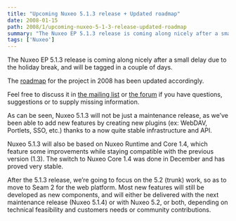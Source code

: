 ```yaml
---
title: "Upcoming Nuxeo 5.1.3 release + Updated roadmap"
date: 2008-01-15
path: 2008/1/upcoming-nuxeo-5-1-3-release-updated-roadmap
summary: "The Nuxeo EP 5.1.3 release is coming along nicely after a small delay due to the holiday break, and will be tagged in a couple of days."
tags: ['Nuxeo']
---
```


<p>The Nuxeo EP 5.1.3 release is coming along nicely after a small delay due to the holiday break, and will be tagged in a couple of days.</p><p>The <a href="http://www.nuxeo.org/sections/about/roadmap/">roadmap</a> for the project in 2008 has been updated accordingly.</p><p>Feel free to discuss it in <a href="http://lists.nuxeo.com/mailman/listinfo/ecm/">the mailing list</a> or <a href="http://www.nuxeo.org/discussions/index.jspa">the forum</a> if you have questions, suggestions or to supply missing information.</p><p>As can be seen, Nuxeo 5.1.3 will not be just a maintenance release, as we&#8217;ve been able to add new features by creating new plugins (ex: WebDAV, Portlets, SSO, etc.) thanks to a now quite stable infrastructure and API.</p><p>Nuxeo 5.1.3 will also be based on Nuxeo Runtime and Core 1.4, which feature some improvements while staying compatible with the previous version (1.3). The switch to Nuxeo Core 1.4 was done in December and has proved very stable.</p><p>After the 5.1.3 release, we&#8217;re going to focus on the 5.2 (trunk) work, so as to move to Seam 2 for the web platform. Most new features will still be developed as new components, and will either be delivered with the next maintenance release (Nuxeo 5.1.4) or with Nuxeo 5.2, or both, depending on technical feasibility and customers needs or community contributions.</p> 

